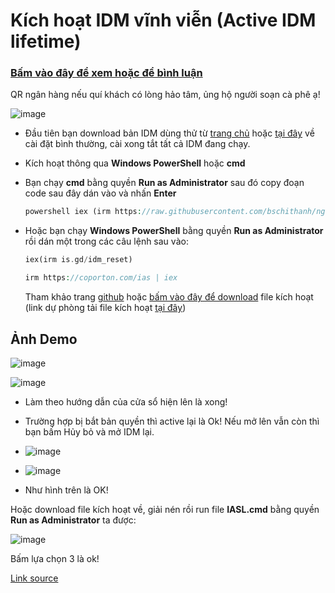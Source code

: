 # Kích hoạt IDM vĩnh viễn (Active IDM lifetime)
### [Bấm vào đây để xem hoặc để bình luận](https://bsngchithanh.blogspot.com/2025/03/kich-hoat-idm-vinh-vien-active-idm.html)

QR ngân hàng nếu quí khách có lòng hảo tâm, ủng hộ người soạn cà phê ạ!

![image](https://github.com/user-attachments/assets/5eb77be1-b312-4d0c-a5c0-ebc451629ac2)

- Đầu tiên bạn download bản IDM dùng thử từ [trang chủ](https://www.internetdownloadmanager.com) hoặc [tại đây](https://raw.githubusercontent.com/bschithanh/nguon/main/idman642build27.exe) về cài đặt bình thường, cài xong tắt tất cả IDM đang chạy.
- Kích hoạt thông qua **Windows PowerShell** hoặc **cmd**
- Bạn chạy **cmd** bằng quyền **Run as Administrator** sau đó copy đoạn code sau đây dán vào và nhấn **Enter**
  
  ```php
  powershell iex (irm https://raw.githubusercontent.com/bschithanh/nguon/main/idm.ps1)
  ```

- Hoặc bạn chạy **Windows PowerShell** bằng quyền **Run as Administrator** rồi dán một trong các câu lệnh sau vào:

  ```php
  iex(irm is.gd/idm_reset)
  ```

  ```php
  irm https://coporton.com/ias | iex
  ```

  Tham khảo trang [github](https://github.com/Coporton/IDM-Activation-Script) hoặc [bấm vào đây để download](https://codeload.github.com/Coporton/IDM-Activation-Script/zip/refs/heads/main) file kích hoạt (link dự phòng tải file kích hoạt [tại đây](https://raw.githubusercontent.com/bschithanh/nguon/main/IDM-Activation-Script-main.zip))

  
  
## Ảnh Demo

  ![image](https://github.com/user-attachments/assets/f1210d0a-4b8c-4bb2-a37a-80241ba65ed0)

  ![image](https://github.com/user-attachments/assets/36fc5e4e-3e1a-483b-a5ad-5cf58357cef8)

- Làm theo hướng dẫn của cửa sổ hiện lên là xong!
- Trường hợp bị bắt bản quyền thì active lại là Ok! Nếu mở lên vẫn còn thì bạn bấm Hủy bỏ và mở IDM lại.

- ![image](https://github.com/user-attachments/assets/488792df-22de-485c-a964-660c45df3867)
- ![image](https://github.com/user-attachments/assets/f74dfc13-1df3-4e2e-ad3f-54dd546938cb)
- Như hình trên là OK!

Hoặc download file kích hoạt về, giải nén rồi run file **IASL.cmd** bằng quyền **Run as Administrator** ta được:

  ![image](https://github.com/user-attachments/assets/6d417e34-43b7-4cc7-b0fd-b2ea4f042fee)

Bấm lựa chọn 3 là ok!

[Link source](https://docs.google.com/spreadsheets/d/e/2PACX-1vTId_2VGY1MeQdeH6OU6Oja27zMe91mHmYUl6aVWsyKlcFBuLwvr2M-9uaBRWDUqxPAi5xE-pqief4d/pubhtml#)
